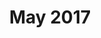 ---
title: May 2017
showTitle: true
showOnHomepage: true
image: /img/drawings/machine.jpg
materials: pencil, blending stump, colored pencils
description:
---